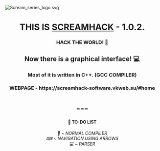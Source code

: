 ![Scream_series_logo svg](https://github.com/qqqllllzzzz/ScreamHack/assets/125376893/91665d58-24e1-4433-8a8f-80652842d09e)

<h1 align="center">THIS IS <a href="https://github.com/qqqllllzzzz/ScreamHack/" target="_blank">SCREAMHACK</a> - 1.0.2.</h1> 
<h3 align="center">HACK THE WORLD! 🚀</h3>
<h2 align="center">Now there is a graphical interface! 💻</h2>
<h3 align="center">Most of it is written in C++. (GCC COMPILER)</h3>
<h3 align="center">WEBPAGE - https://screamhack-software.vkweb.su/#home</h3>
<h1 align="center"> --- </h1>
<h4 align="center">🌵 TO-DO LIST</h4>

<h6 align="center">🤡 ~ NORMAL COMPILER<br>⌨ ~ NAVIGATION USING ARROWS<br>💻 ~ PARSER</h6>
